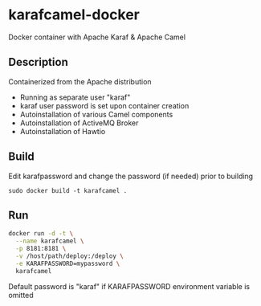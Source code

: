 # karafcamel-docker
Docker container with Apache Karaf &amp; Apache Camel

Description
-----------
Containerized from the Apache distribution
- Running as separate user "karaf"
- karaf user password is set upon container creation
- Autoinstallation of various Camel components
- Autoinstallation of ActiveMQ Broker
- Autoinstallation of Hawtio

Build
-----

Edit karafpassword and change the password (if needed) prior to building

```sudo docker build -t karafcamel .```

Run
---

```bash
docker run -d -t \
  --name karafcamel \
  -p 8181:8181 \
  -v /host/path/deploy:/deploy \
  -e KARAFPASSWORD=mypassword \
  karafcamel
```

Default password is "karaf" if KARAFPASSWORD environment variable is omitted
